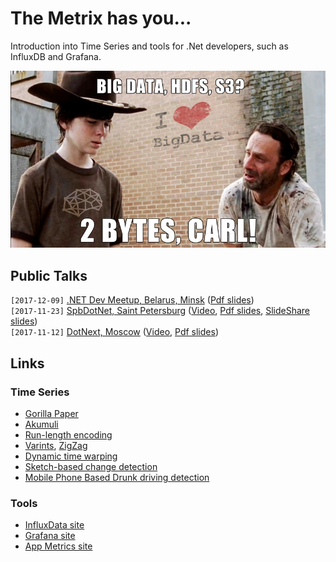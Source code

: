 # The Metrix has you...

Introduction into Time Series and tools for .Net developers, such as InfluxDB and Grafana.

![Better way to log](./Images/Carl.jpg)

## Public Talks

`[2017-12-09]` [.NET Dev Meetup, Belarus, Minsk](https://www.facebook.com/events/1996515497260556/) ([Pdf slides](../../minsk2017/Metrix/Metrix.pdf))  
`[2017-11-23]` [SpbDotNet, Saint Petersburg](https://spbdotnet.timepad.ru/event/610557/) ([Video](https://www.youtube.com/watch?v=pjmRqIgoyFE), [Pdf slides](../../spbdotnet24/Metrix/Metrix.pdf), [SlideShare slides](https://www.slideshare.net/SpbDotNet/the-metrix-has-you))  
`[2017-11-12]` [DotNext, Moscow](https://dotnext-moscow.ru/2017/msk/talks/2wij6mss4oea0mqi2g0ewk/) ([Video](https://www.youtube.com/watch?v=AFB89L8DLpE), [Pdf slides](../../dotnext2017/Metrix/Metrix.pdf))

## Links

### Time Series

- [Gorilla Paper](http://www.vldb.org/pvldb/vol8/p1816-teller.pdf)
- [Akumuli](http://akumuli.org/)
- [Run-length encoding](https://en.wikipedia.org/wiki/Run-length_encoding)
- [Varints](https://developers.google.com/protocol-buffers/docs/encoding#varints), [ZigZag](https://developers.google.com/protocol-buffers/docs/encoding#types)
- [Dynamic time warping](https://en.wikipedia.org/wiki/Dynamic_time_warping)
- [Sketch-based change detection](https://dl.acm.org/citation.cfm?id=948236)
- [Mobile Phone Based Drunk driving detection](https://www.slideshare.net/nagarajc007/mobile-drunk-driver-detection)

### Tools

- [InfluxData site](https://www.influxdata.com/)
- [Grafana site](https://grafana.com/)
- [App Metrics site](https://www.app-metrics.io/)
